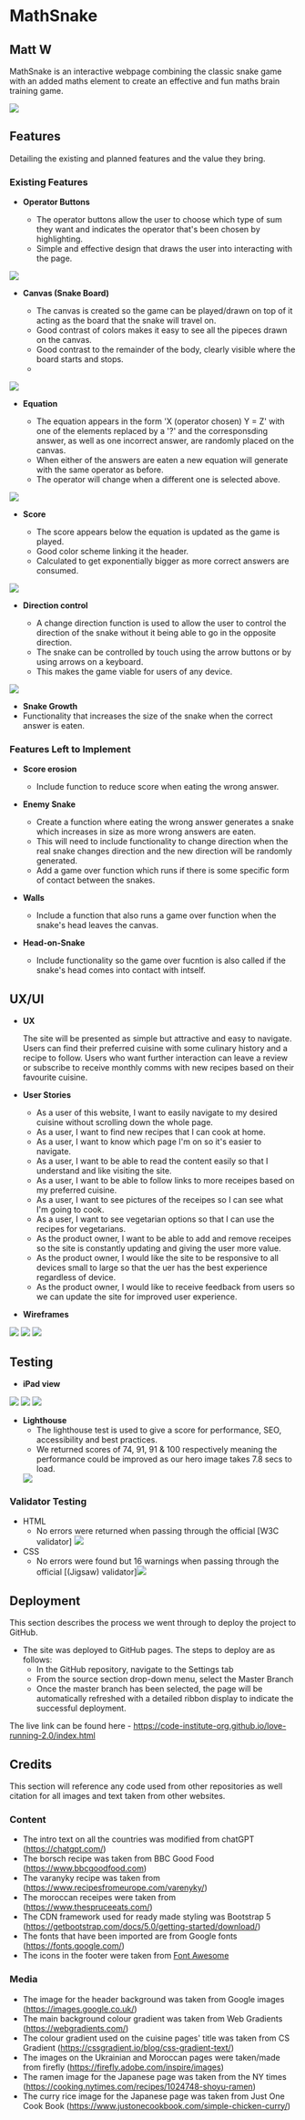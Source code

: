 # MathSnake 
## Matt W

MathSnake is an interactive webpage combining the classic snake game with an added maths element to create an effective and fun maths brain training game.


<img src="assets/images/mathsnakescreenshot.png">

## Features 

Detailing the existing and planned features and the value they bring.

### Existing Features

- __Operator Buttons__

  - The operator buttons allow the user to choose which type of sum they want and indicates the operator that's been chosen by highlighting.
  - Simple and effective design that draws the user into interacting with the page.

<img src="assets/images/operators.png">

- __Canvas (Snake Board)__

  - The canvas is created so the game can be played/drawn on top of it acting as the board that the snake will travel on.
  - Good contrast of colors makes it easy to see all the pipeces drawn on the canvas.
  - Good contrast to the remainder of the body, clearly visible where the board starts and stops.
  - 

<img src="assets/images/canvas].png">

- __Equation__ 

  - The equation appears in the form 'X (operator chosen) Y = Z' with one of the elements replaced by a '?' and the corresponsding answer, as well as one incorrect answer, are randomly placed on the canvas.
  - When either of the answers are eaten a new equation will generate with the same operator as before.
  - The operator will change when a different one is selected above.

<img src="assets/images/equation.png">

- __Score__

  - The score appears below the equation is updated as the game is played.
  - Good color scheme linking it the header.
  - Calculated to get exponentially bigger as more correct answers are consumed.

<img src="assets/images/scoe.png">

- __Direction control__

  - A change direction function is used to allow the user to control the direction of the snake without it being able to go in the opposite direction.
  - The snake can be controlled by touch using the arrow buttons or by using arrows on a keyboard.
  - This makes the game viable for users of any device.

<img src="assets/images/touchdirections.png"> 

- __Snake Growth__
- Functionality that increases the size of the snake when the correct answer is eaten.


### Features Left to Implement

- __Score erosion__

  - Include function to reduce score when eating the wrong answer.

- __Enemy Snake__
  - Create a function where eating the wrong answer generates a snake which increases in size as more wrong answers are eaten.
  - This will need to include functionality to change direction when the real snake changes direction and the new direction will be randomly generated.
  - Add a game over function which runs if there is some specific form of contact between the snakes.
  
- __Walls__
  - Include a function that also runs a game over function when the snake's head leaves the canvas.
- __Head-on-Snake__
  - Include functionality so the game over fucntion is also called if the snake's head comes into contact with intself.



## UX/UI

- __UX__

  The site will be presented as simple but attractive and easy to navigate. Users can find their preferred cuisine with some culinary history and a recipe to follow. Users who want further interaction can leave a review or subscribe to receive monthly comms with new recipes based on their favourite cuisine.

- __User Stories__

  - As a user of this website, I want to easily navigate to my desired cuisine without scrolling down the whole page.
  - As a user, I want to find new recipes that I can cook at home.
  - As a user, I want to know which page I'm on so it's easier to navigate.
  - As a user, I want to be able to read the content easily so that I understand and like visiting the site.
  - As a user, I want to be able to follow links to more receipes based on my preferred cuisine.
  - As a user, I want to see pictures of the receipes so I can see what I'm going to cook.
  - As a user, I want to see vegetarian options so that I can use the recipes for vegetarians.
  - As the product owner, I want to be able to add and remove receipes so the site is constantly updating and giving the user more value.
  - As the product owner, I would like the site to be responsive to all devices small to large so that the uer has the best experience regardless of device.
  - As the product owner, I would like to receive feedback from users so we can update the site for improved user experience.

- __Wireframes__
<img src="assets/images/Screenshot 2024-07-30 at 15.14.09.png">
<img src="assets/images/Screenshot 2024-07-30 at 15.13.56.png">
<img src="assets/images/Screenshot 2024-07-30 at 15.14.22.png">
  

## Testing 

- __iPad view__
<img src="assets/images/IMG_6126.jpg">
<img src="assets/images/IMG_6127.jpg">
<img src="assets/images/IMG_6129.jpg">

- __Lighthouse__
  - The lighthouse test is used to give a score for performance, SEO, accessibility and best practices.
  - We returned scores of 74, 91, 91 & 100 respectively meaning the performance could be improved as our hero image takes 7.8 secs to load.
  <img src="assets/images/Screenshot 2024-08-01 at 13.27.26.png">

### Validator Testing 

- HTML
  - No errors were returned when passing through the official [W3C validator] <img src="assets/images/Screenshot 2024-08-01 at 13.23.19.png">
- CSS
  - No errors were found but 16 warnings when passing through the official [(Jigsaw) validator]<img src="assets/images/Screenshot 2024-08-01 at 13.23.35.png">


## Deployment

This section describes the process we went through to deploy the project to GitHub.

- The site was deployed to GitHub pages. The steps to deploy are as follows: 
  - In the GitHub repository, navigate to the Settings tab 
  - From the source section drop-down menu, select the Master Branch
  - Once the master branch has been selected, the page will be automatically refreshed with a detailed ribbon display to indicate the successful deployment. 

The live link can be found here - https://code-institute-org.github.io/love-running-2.0/index.html 


## Credits 

This section will reference any code used from other repositories as well citation for all images and text taken from other websites. 

### Content 

- The intro text on all the countries was modified from chatGPT (https://chatgpt.com/)
- The borsch recipe was taken from BBC Good Food (https://www.bbcgoodfood.com)
- The varanyky recipe was taken from (https://www.recipesfromeurope.com/varenyky/)
- The moroccan receipes were taken from (https://www.thespruceeats.com/)
- The CDN framework used for ready made styling was Bootstrap 5 (https://getbootstrap.com/docs/5.0/getting-started/download/)
- The fonts that have been imported are from Google fonts (https://fonts.google.com/)
- The icons in the footer were taken from [Font Awesome](https://fontawesome.com/)

### Media

- The image for the header background was taken from Google images (https://images.google.co.uk/) 
- The main background colour gradient was taken from Web Gradients (https://webgradients.com/)
- The colour gradient used on the cuisine pages' title was taken from CS Gradient (https://cssgradient.io/blog/css-gradient-text/)
- The images on the Ukrainian and Moroccan pages were taken/made from firefly (https://firefly.adobe.com/inspire/images)
- The ramen image for the Japanese page was taken from the NY times (https://cooking.nytimes.com/recipes/1024748-shoyu-ramen)
- The curry rice image for the Japanese page was taken from Just One Cook Book (https://www.justonecookbook.com/simple-chicken-curry/)